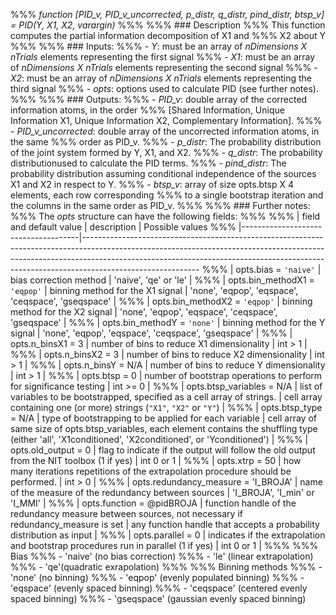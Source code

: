 %%% *function [PID_v, PID_v_uncorrected, p_distr, q_distr, pind_distr, btsp_v] = PID(Y, X1, X2, varargin)*
%%%
%%% ### Description
%%% This function computes the partial information decomposition of X1 and
%%% X2 about Y
%%%
%%% ### Inputs:
%%% - *Y*: must be an array of *nDimensions X nTrials* elements representing the first signal
%%% - *X1*: must be an array of *nDimensions X nTrials* elements representing the second signal
%%% - *X2*: must be an array of *nDimensions X nTrials* elements representing the third signal
%%% - *opts*: options used to calculate PID (see further notes).
%%%
%%% ### Outputs:
%%% - *PID_v*: double array of the corrected information atoms, in the order
%%%   [Shared Information, Unique Information X1, Unique Information X2, Complementary Information].
%%% - *PID_v_uncorrected*: double array of the uncorrected information atoms, in the same
%%%   order as PID_v.
%%% - *p_distr*: The probability distribution of the joint system formed by Y, X1, and X2.
%%% - *q_distr*: The probability distributionused to calculate the PID terms.
%%% - *pind_distr*: The probability distribution assuming conditional independence of the sources X1 and X2 in respect to Y.
%%% - *btsp_v*: array of size opts.btsp X 4 elements, each row corresponding
%%%   to a single bootstrap iteration and the columns in the same order as PID_v.
%%%
%%% ### Further notes:
%%% The *opts* structure can have the following fields:
%%%
%%% | field and default value             | description                                                                                           | Possible values
%%% |-------------------------------------|-----------------------------------------------------------------------------------------------------------------------------------------------------------------------------------------------------------------------------------------------------------------------
%%% | opts.bias = `'naive'`               | bias correction method                                                                                | 'naive', 'qe' or 'le'                                                                                                                                        |
%%% | opts.bin_methodX1 = `'eqpop'`       | binning method for the X1 signal                                                                      | 'none', 'eqpop', 'eqspace', 'ceqspace', 'gseqspace'                                                                                                          |
%%% | opts.bin_methodX2 = `'eqpop'`       | binning method for the X2 signal                                                                      | 'none', 'eqpop', 'eqspace', 'ceqspace', 'gseqspace'                                                                                                          |
%%% | opts.bin_methodY = `'none'`         | binning method for the Y signal                                                                       | 'none', 'eqpop', 'eqspace', 'ceqspace', 'gseqspace'                                                                                                          |
%%% | opts.n_binsX1 = 3                   | number of bins to reduce X1 dimensionality                                                            | int > 1                                                                                                                                                      |
%%% | opts.n_binsX2 = 3                   | number of bins to reduce X2 dimensionality                                                            | int > 1                                                                                                                                                      |
%%% | opts.n_binsY = N/A                  | number of bins to reduce Y  dimensionality                                                            | int > 1                                                                                                                                                      |
%%% | opts.btsp = 0                       | number of bootstrap operations to perform for significance testing                                    | int >= 0                                                                                                                                                     |
%%% | opts.btsp_variables = N/A           | list of variables to be bootstrapped, specified as a cell array of strings.                           | cell array containing one (or more) strings (`"X1"`, `"X2"` or `"Y"`)                                                                                        |
%%% | opts.btsp_type = N/A                | type of bootstrapping to be applied for each variable                                                 | cell array of same size of opts.btsp_variables, each element contains the shuffling type (either 'all', 'X1conditioned', 'X2conditioned', or 'Yconditioned') |
%%% | opts.old_output = 0                 | flag to indicate if the output will follow the old output from the NIT toolbox (1 if yes)             | int 0 or 1                                                                                                                                                   |
%%% | opts.xtrp = 50                      | how many iterations repetitions of the extrapolation procedure should be performed.                   | int > 0                                                                                                                                                      |
%%% | opts.redundancy_measure = 'I_BROJA' | name of the measure of the redundancy between sources                                                 | 'I_BROJA', 'I_min' or 'I_MMI'                                                                                                                                |
%%% | opts.function = @pidBROJA           | function handle of the redundancy measure between sources, not necessary if redundancy_measure is set | any function handle that accepts a probability distribution as input                                                                                         |
%%% | opts.parallel = 0                   | indicates if the extrapolation and bootstrap procedures run in parallel (1 if yes)                    | int 0 or 1                                                                                                                                                   |
%%%
%%% Bias
%%% - 'naive' (no bias correction)
%%% - 'le' (linear extrapolation)
%%% - 'qe'(quadratic exrapolation)
%%%
%%% Binning methods
%%% - 'none' (no binning)
%%% - 'eqpop' (evenly populated binning)
%%% - 'eqspace' (evenly spaced binning)
%%% - 'ceqspace' (centered evenly spaced binning)
%%% - 'gseqspace' (gaussian evenly spaced binning)

